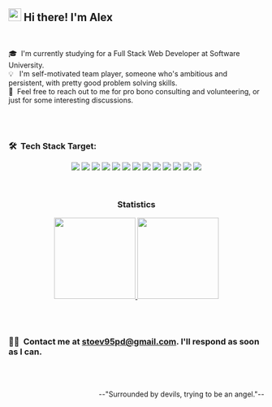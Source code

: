 ## <img src="https://media.giphy.com/media/hvRJCLFzcasrR4ia7z/giphy.gif" width="25px"> Hi there! I'm Alex

<br>

🎓 &nbsp;I'm currently studying for a Full Stack Web Developer at Software University. <br>
💡 &nbsp; I'm self-motivated team player, someone who's ambitious and persistent, with pretty good problem solving skills. <br>
💬 &nbsp;Feel free to reach out to me for pro bono consulting and volunteering, or just for some interesting discussions.

<br>
<br>

### 🛠 &nbsp;Tech Stack Target:
<p align='center'>
<img src="https://img.shields.io/badge/HTML5-E34F26?style=for-the-badge&logo=html5&logoColor=white" />
<img src="https://img.shields.io/badge/CSS-239120?&style=for-the-badge&logo=css3&logoColor=white" />
<img src="https://img.shields.io/badge/CSS3-1572B6?style=for-the-badge&logo=css3&logoColor=white" />
<img src="https://img.shields.io/badge/Sass-CC6699?style=for-the-badge&logo=sass&logoColor=white" />
<img src="https://img.shields.io/badge/JavaScript-F7DF1E?style=for-the-badge&logo=javascript&logoColor=black" />
<img src="https://img.shields.io/badge/Node.js-43853D?style=for-the-badge&logo=node.js&logoColor=white" />
<img src="https://img.shields.io/badge/TypeScript-007ACC?style=for-the-badge&logo=typescript&logoColor=white" />
<img src="https://img.shields.io/badge/Angular-DD0031?style=for-the-badge&logo=angular&logoColor=white" />
<img src="https://img.shields.io/badge/Express.js-404D59?style=for-the-badge&logo=express&logoColor=white" />
<img src="https://img.shields.io/badge/React-20232A?style=for-the-badge&logo=react&logoColor=61DAFB" />
<img src="https://img.shields.io/badge/Redux-593D88?style=for-the-badge&logo=redux&logoColor=white" />
<img src="https://img.shields.io/badge/MongoDB-4EA94B?style=for-the-badge&logo=mongodb&logoColor=white" />
<img src="https://img.shields.io/badge/Git-F05032?style=for-the-badge&logo=git&logoColor=white" />
</p>

<br>

<h3 align="center">Statistics</h3>
<p align="center">
<a href="https://github.com/InnerPulse">
  <img height="160em" src="https://github-readme-stats-eight-theta.vercel.app/api?username=InnerPulse&show_icons=true&theme=react&include_all_commits=true&count_private=true "/>
  <img height="160em" src="https://github-readme-stats-eight-theta.vercel.app/api/top-langs/?username=InnerPulse&layout=compact&langs_count=8&hide=java,r&theme=react "/>
</a>
</p>

<br>
<br>

### 🤝🏻 &nbsp;Contact me at stoev95pd@gmail.com. I'll respond as soon as I can.

<br>
<br>

<p align="right"> --"Surrounded by devils, trying to be an angel."-- </p>
